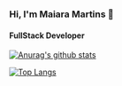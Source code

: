 ### Hi, I'm Maiara Martins 👋
#### FullStack Developer
[![Anurag's github stats](https://github-readme-stats.vercel.app/api?username=maiaram&theme=dracula)](https://github.com/anuraghazra/github-readme-stats)

[![Top Langs](https://github-readme-stats.vercel.app/api/top-langs/?username=maiaram&theme=dark)](https://github.com/anuraghazra/github-readme-stats)

